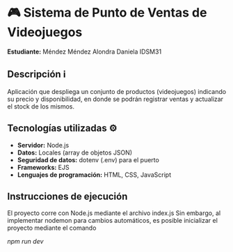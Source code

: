 # 🎮 Sistema de Punto de Ventas de Videojuegos 

**Estudiante:** Méndez Méndez Alondra Daniela IDSM31

## Descripción ℹ️
Aplicación que despliega un conjunto de productos (videojuegos) indicando su precio y disponibilidad, en donde se podrán registrar ventas y actualizar el stock de los mismos.

## Tecnologías utilizadas ⚙️
- **Servidor:** Node.js
- **Datos:** Locales (array de objetos JSON)
- **Seguridad de datos:** dotenv (.env) para el puerto
- **Frameworks:** EJS
- **Lenguajes de programación:** HTML, CSS, JavaScript

## Instrucciones de ejecución
El proyecto corre con Node.js mediante el archivo index.js
Sin embargo, al implementar nodemon para cambios automáticos, es posible inicializar el proyecto mediante el comando

 _npm run dev_
